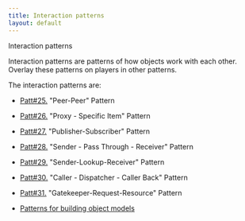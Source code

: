 ```yaml
---
title: Interaction patterns
layout: default
---
```




Interaction patterns

Interaction patterns are patterns of how objects work with each other. Overlay
these patterns on players in other patterns.

The interaction patterns are:
*  [Patt#25.](/25-peer-peer-pattern-interaction-patterns.html) &quot;Peer-Peer&quot; Pattern


*  [Patt#26.](/26-proxy-specific-item-pattern-interaction-patterns.html) &quot;Proxy - Specific Item&quot; Pattern


*  [Patt#27.](/27-publisher-subscriber-pattern-interaction-patterns.html) &quot;Publisher-Subscriber&quot; Pattern


*  [Patt#28.](/28-sender-pass-through-receiver-pattern-interaction-patterns.html) &quot;Sender - Pass Through - Receiver&quot;
Pattern


*  [Patt#29.](/29-sender-lookup-receiver-pattern-interaction-patterns.html) &quot;Sender-Lookup-Receiver&quot; Pattern


*  [Patt#30.](/30-caller-dispatcher-caller-back-pattern-interaction-patterns.html) &quot;Caller - Dispatcher - Caller
Back&quot; Pattern


*  [Patt#31.](/31-gatekeeper-request-resource-pattern-device-patterns.html) &quot;Gatekeeper-Request-Resource&quot;
Pattern


*  [Patterns for building object models](/patterns-for-building-object-models.html) 

